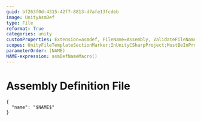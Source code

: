 ```yaml
---
guid: bf263f0d-4315-42f7-8813-d7afe13fcdeb
image: UnityAsmDef
type: File
reformat: True
categories: unity
customProperties: Extension=asmdef, FileName=Assembly, ValidateFileName=True
scopes: UnityFileTemplateSectionMarker;InUnityCSharpProject;MustBeInProjectWithUnityVersion(version=2017.3)
parameterOrder: (NAME)
NAME-expression: asmDefNameMacro()
---
```


# Assembly Definition File

```
{
  "name": "$NAME$"
}
```